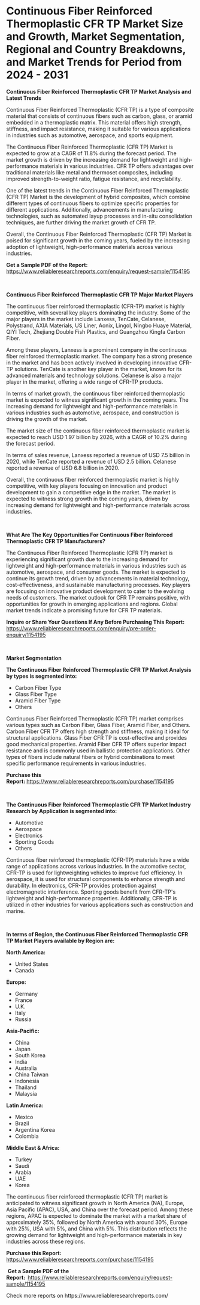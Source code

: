 <p><h1>Continuous Fiber Reinforced Thermoplastic CFR TP Market Size and Growth, Market Segmentation, Regional and Country Breakdowns, and Market Trends for Period from 2024 -  2031</h1></p><p><strong>Continuous Fiber Reinforced Thermoplastic CFR TP Market Analysis and Latest Trends</strong></p>
<p><p>Continuous Fiber Reinforced Thermoplastic (CFR TP) is a type of composite material that consists of continuous fibers such as carbon, glass, or aramid embedded in a thermoplastic matrix. This material offers high strength, stiffness, and impact resistance, making it suitable for various applications in industries such as automotive, aerospace, and sports equipment.</p><p>The Continuous Fiber Reinforced Thermoplastic (CFR TP) Market is expected to grow at a CAGR of 11.8% during the forecast period. The market growth is driven by the increasing demand for lightweight and high-performance materials in various industries. CFR TP offers advantages over traditional materials like metal and thermoset composites, including improved strength-to-weight ratio, fatigue resistance, and recyclability.</p><p>One of the latest trends in the Continuous Fiber Reinforced Thermoplastic (CFR TP) Market is the development of hybrid composites, which combine different types of continuous fibers to optimize specific properties for different applications. Additionally, advancements in manufacturing technologies, such as automated layup processes and in-situ consolidation techniques, are further driving the market growth of CFR TP.</p><p>Overall, the Continuous Fiber Reinforced Thermoplastic (CFR TP) Market is poised for significant growth in the coming years, fueled by the increasing adoption of lightweight, high-performance materials across various industries.</p></p>
<p><strong>Get a Sample PDF of the Report:&nbsp;</strong> <a href="https://www.reliableresearchreports.com/enquiry/request-sample/1154195">https://www.reliableresearchreports.com/enquiry/request-sample/1154195</a></p>
<p>&nbsp;</p>
<p><strong>Continuous Fiber Reinforced Thermoplastic CFR TP Major Market Players</strong></p>
<p><p>The continuous fiber reinforced thermoplastic (CFR-TP) market is highly competitive, with several key players dominating the industry. Some of the major players in the market include Lanxess, TenCate, Celanese, Polystrand, AXIA Materials, US Liner, Aonix, Lingol, Ningbo Huaye Material, QIYI Tech, Zhejiang Double Fish Plastics, and Guangzhou Kingfa Carbon Fiber.</p><p>Among these players, Lanxess is a prominent company in the continuous fiber reinforced thermoplastic market. The company has a strong presence in the market and has been actively involved in developing innovative CFR-TP solutions. TenCate is another key player in the market, known for its advanced materials and technology solutions. Celanese is also a major player in the market, offering a wide range of CFR-TP products. </p><p>In terms of market growth, the continuous fiber reinforced thermoplastic market is expected to witness significant growth in the coming years. The increasing demand for lightweight and high-performance materials in various industries such as automotive, aerospace, and construction is driving the growth of the market.</p><p>The market size of the continuous fiber reinforced thermoplastic market is expected to reach USD 1.97 billion by 2026, with a CAGR of 10.2% during the forecast period.</p><p>In terms of sales revenue, Lanxess reported a revenue of USD 7.5 billion in 2020, while TenCate reported a revenue of USD 2.5 billion. Celanese reported a revenue of USD 6.8 billion in 2020.</p><p>Overall, the continuous fiber reinforced thermoplastic market is highly competitive, with key players focusing on innovation and product development to gain a competitive edge in the market. The market is expected to witness strong growth in the coming years, driven by increasing demand for lightweight and high-performance materials across industries.</p></p>
<p>&nbsp;</p>
<p><strong>What Are The Key Opportunities For Continuous Fiber Reinforced Thermoplastic CFR TP Manufacturers?</strong></p>
<p><p>The Continuous Fiber Reinforced Thermoplastic (CFR TP) market is experiencing significant growth due to the increasing demand for lightweight and high-performance materials in various industries such as automotive, aerospace, and consumer goods. The market is expected to continue its growth trend, driven by advancements in material technology, cost-effectiveness, and sustainable manufacturing processes. Key players are focusing on innovative product development to cater to the evolving needs of customers. The market outlook for CFR TP remains positive, with opportunities for growth in emerging applications and regions. Global market trends indicate a promising future for CFR TP materials.</p></p>
<p><strong>Inquire or Share Your Questions If Any Before Purchasing This Report:</strong> <a href="https://www.reliableresearchreports.com/enquiry/pre-order-enquiry/1154195">https://www.reliableresearchreports.com/enquiry/pre-order-enquiry/1154195</a></p>
<p>&nbsp;</p>
<p><strong>Market Segmentation</strong></p>
<p><strong>The Continuous Fiber Reinforced Thermoplastic CFR TP Market Analysis by types is segmented into:</strong></p>
<p><ul><li>Carbon Fiber Type</li><li>Glass Fiber Type</li><li>Aramid Fiber Type</li><li>Others</li></ul></p>
<p><p>Continuous Fiber Reinforced Thermoplastic (CFR TP) market comprises various types such as Carbon Fiber, Glass Fiber, Aramid Fiber, and Others. Carbon Fiber CFR TP offers high strength and stiffness, making it ideal for structural applications. Glass Fiber CFR TP is cost-effective and provides good mechanical properties. Aramid Fiber CFR TP offers superior impact resistance and is commonly used in ballistic protection applications. Other types of fibers include natural fibers or hybrid combinations to meet specific performance requirements in various industries.</p></p>
<p><strong>Purchase this Report:&nbsp;</strong><a href="https://www.reliableresearchreports.com/purchase/1154195">https://www.reliableresearchreports.com/purchase/1154195</a></p>
<p>&nbsp;</p>
<p><strong>The Continuous Fiber Reinforced Thermoplastic CFR TP Market Industry Research by Application is segmented into:</strong></p>
<p><ul><li>Automotive</li><li>Aerospace</li><li>Electronics</li><li>Sporting Goods</li><li>Others</li></ul></p>
<p><p>Continuous fiber reinforced thermoplastic (CFR-TP) materials have a wide range of applications across various industries. In the automotive sector, CFR-TP is used for lightweighting vehicles to improve fuel efficiency. In aerospace, it is used for structural components to enhance strength and durability. In electronics, CFR-TP provides protection against electromagnetic interference. Sporting goods benefit from CFR-TP's lightweight and high-performance properties. Additionally, CFR-TP is utilized in other industries for various applications such as construction and marine.</p></p>
<p>&nbsp;</p>
<p><strong>In terms of Region, the Continuous Fiber Reinforced Thermoplastic CFR TP Market Players available by Region are:</strong></p>
<p>
    <p> <strong> North America: </strong>
        <ul>
            <li>United States</li>
            <li>Canada</li>
        </ul>
        </p> 
    <p> <strong> Europe: </strong>
        <ul>
            <li>Germany</li>
            <li>France</li>
            <li>U.K.</li>
            <li>Italy</li>
            <li>Russia</li>
        </ul>
        </p> 
    <p> <strong> Asia-Pacific: </strong>
        <ul>
            <li>China</li>
            <li>Japan</li>
            <li>South Korea</li>
            <li>India</li>
            <li>Australia</li>
            <li>China Taiwan</li>
            <li>Indonesia</li>
            <li>Thailand</li>
            <li>Malaysia</li>
        </ul>
        </p> 
    <p> <strong> Latin America: </strong>
        <ul>
            <li>Mexico</li>
            <li>Brazil</li>
            <li>Argentina Korea</li>
            <li>Colombia</li>
        </ul>
        </p> 
    <p> <strong> Middle East & Africa: </strong>
        <ul>
            <li>Turkey</li>
            <li>Saudi</li>
            <li>Arabia</li>
            <li>UAE</li>
            <li>Korea</li>
        </ul>
    </p>
    </p>
<p><p>The continuous fiber reinforced thermoplastic (CFR TP) market is anticipated to witness significant growth in North America (NA), Europe, Asia Pacific (APAC), USA, and China over the forecast period. Among these regions, APAC is expected to dominate the market with a market share of approximately 35%, followed by North America with around 30%, Europe with 25%, USA with 5%, and China with 5%. This distribution reflects the growing demand for lightweight and high-performance materials in key industries across these regions.</p></p>
<p><strong>Purchase this Report: </strong><a href="https://www.reliableresearchreports.com/purchase/1154195">https://www.reliableresearchreports.com/purchase/1154195</a></p>
<p>&nbsp;<strong>Get a Sample PDF of the Report:&nbsp;&nbsp;</strong><a href="https://www.reliableresearchreports.com/enquiry/request-sample/1154195">https://www.reliableresearchreports.com/enquiry/request-sample/1154195</a></p>
<p><strong></strong></p>
<p>Check more reports on https://www.reliableresearchreports.com/</p>